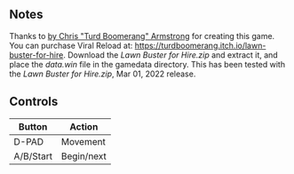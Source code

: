 ## Notes

Thanks to [by Chris "Turd Boomerang" Armstrong](https://turdboomerang.com) for creating this game. You can purchase Viral Reload at: https://turdboomerang.itch.io/lawn-buster-for-hire. Download the *Lawn Buster for Hire.zip* and extract it, and place the *data.win* file in the gamedata directory. This has been tested with the *Lawn Buster for Hire.zip*, Mar 01, 2022 release.


## Controls

| Button    | Action     |
| ----------| ---------- |
| D-PAD     | Movement   |
| A/B/Start | Begin/next |

